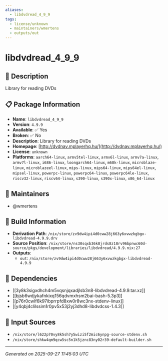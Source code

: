 ```yaml
---
aliases:
  - libdvdread_4_9_9
tags:
  - license/unknown
  - maintainers/wmertens
  - outputs/out
---
```


# libdvdread_4_9_9

## 📝 Description

Library for reading DVDs

## 📋 Package Information

- **Name**: `libdvdread_4_9_9`
- **Version**: `4.9.9`
- **Available**: ✅ Yes
- **Broken**: ✅ No
- **Description**: Library for reading DVDs
- **Homepage**: [http://dvdnav.mplayerhq.hu/](http://dvdnav.mplayerhq.hu/)
- **License**: `unknown`
- **Platforms**: `aarch64-linux`, `armv5tel-linux`, `armv6l-linux`, `armv7a-linux`, `armv7l-linux`, `i686-linux`, `loongarch64-linux`, `m68k-linux`, `microblaze-linux`, `microblazeel-linux`, `mips-linux`, `mips64-linux`, `mips64el-linux`, `mipsel-linux`, `powerpc-linux`, `powerpc64-linux`, `powerpc64le-linux`, `riscv32-linux`, `riscv64-linux`, `s390-linux`, `s390x-linux`, `x86_64-linux`
## 👥 Maintainers

- @wmertens


## 🔧 Build Information

- **Derivation Path**: `/nix/store/zv9dw4ipi4d0cww28j663y6xvwzkgbgx-libdvdread-4.9.9.drv`
- **Source Position**: `/nix/store/ns30sqxb36k8jrds8z18rv96bpnwc60d-source/pkgs/development/libraries/libdvdread/4.9.9.nix:27`
- **Outputs**:
  - `out`:  `/nix/store/zv9dw4ipi4d0cww28j663y6xvwzkgbgx-libdvdread-4.9.9`

## 🔗 Dependencies

- [[3y8k3sigxdhch4m5vqsnjqxadjlsb3n8-libdvdread-4.9.9.tar.xz]]
- [[bjsb6wdjykafnkixq156qdvmxhsm2bai-bash-5.3p3]]
- [[p76r0cwlf6k97ibprrpfd8xw0r8wc3nx-stdenv-linux]]
- [[y4qbj4clilssim1r0pv5x53j2yj3dhd8-libdvdcss-1.4.3]]

## 📁 Input Sources

- `/nix/store/l622p70vy8k5sh7y5wizi5f2mic6ynpg-source-stdenv.sh`
- `/nix/store/shkw4qm9qcw5sc5n1k5jznc83ny02r39-default-builder.sh`

---
*Generated on 2025-09-27 11:45:03 UTC*
